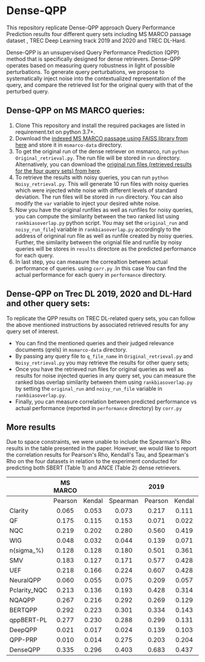 # Dense-QPP

This repository replicate Dense-QPP approach Query Performance Prediction results four different query sets including MS MARCO passage dataset , TREC Deep Learning track 2019 and 2020 and TREC DL-Hard. 

Dense-QPP is an unsupervised Query Performance Prediction (QPP) method that is specifically designed for dense retrievers. Dense-QPP operates based on measuring query robustness in light of possible perturbations. To generate query perturbations, we propose to systematically inject noise into the contextualized representation of the query, and compare the retrieved list for the original query with that of the perturbed query. 

## Dense-QPP on MS MARCO queries:
1. Clone This repository and install the required packages are listed in requirement.txt on python 3.7+.
3. Download the [indexed MS MARCO passage using FAISS library from here](https://drive.google.com/file/d/1AQIY_o7vtBLoSS-h3kiNccLPCYFexUtk/view?usp=sharing) and store it in ```msmarco-data``` directory.
4. To get the original run of the dense retriever on msmarco, run ```python Original_retrieval.py```.  The run file will be stored in  ```run``` directory. Alternatively, you can download the [original run files (retrieved results for the four query sets) from here](https://drive.google.com/drive/folders/1QAWyD4V0Fxey-7tsMdWHc5leoS1jhZpW?usp=sharing).
5. To retrieve the results with noisy queries, you can run ```python Noisy_retrieval.py```. This will generate 10 run files with noisy queries which were injected white noise with different levels of standard deviation. The run files will be stored in  ```run``` directory. You can also modify the ```var``` variable to inject your desired white noise. 
6. Now you have the original runfiles as well as runfiles for noisy queries, you can compute the similarity between the two ranked list using ```rankbiasoverlap.py``` python script. You may set the ```original_run``` and ```noisy_run_file```] variable in ```rankbiasoverlap.py```  accordingly to the address of origninal run file as well as runfile created by noisy queries. Further, the similarity between the orignial file and runfile by noisy queries will be stores in ```results``` directore as the predicted performance for each query. 
7. In last step, you can measure the correaltion between actual performance of queries. using ```corr.py``` .In this case You can find the actual performance for each query in ```performance``` directory. 

## Dense-QPP on Trec DL 2019, 2020 and DL-Hard and other query sets: 

To replicate the QPP results on TREC DL-related query sets, you can follow the above mentioned instructions by associated retrieved results for any query set of interest. 
- You can find the mentioned queries and their judged relevance documents (qrels) in ```msmarco-data``` directory.
- By passing any query file to ```q_file_name``` in ```Original_retrieval.py``` and ```Noisy_retrieval.py``` you may retrieve the results for other query sets;
- Once you have the retrieved run  files for original queries as well as results for noise injected queries in any query set, you can measure the ranked bias overlap similarity between them using ```rankbiasoverlap.py``` by setting the ```original_run``` and ```noisy_run_file``` variable in ```rankbiasoverlap.py```.
- Finally, you can measure correlation between predicted performance vs actual performance (reported in ```performance``` directory) by ```corr.py```

## More results
Due to space constraints, we were unable to include the Spearman's Rho results in the table presented in the paper. However, we would like to report the correlation results for Pearson's Rho, Kendall's Tau, and Spearman's Rho on the four datasets in relation to the experiment conducted for predicting both SBERT (Table 1) and ANCE (Table 2) dense retrievers.


|              | MS MARCO |        |          |   2019  |        |          |   2020  |        |          |   Hard  |        |          |
|--------------|:--------:|:------:|:--------:|:-------:|:------:|:--------:|:-------:|:------:|:--------:|:-------:|:------:|:--------:|
|              | Pearson  | Kendal | Spearman | Pearson | Kendal | Spearman | Pearson | Kendal | Spearman | Pearson | Kendal | Spearman |
| Clarity      |    0.065 |  0.053 |    0.073 |   0.217 |  0.111 |    0.151 |   0.196 |  0.137 |    0.188 |   0.232 |  0.110 |    0.162 |
| QF           |    0.175 |  0.115 |    0.153 |   0.071 |  0.022 |    0.043 |   0.148 |  0.029 |    0.052 |   0.044 |  0.051 |    0.060 |
| NQC          |    0.219 |  0.202 |    0.280 |   0.560 |  0.419 |    0.595 |   0.285 |  0.194 |    0.289 |   0.418 |  0.276 |    0.381 |
| WIG          |    0.048 |  0.032 |    0.044 |   0.139 |  0.071 |    0.116 |   0.153 |  0.032 |    0.051 |   0.093 |  0.072 |    0.105 |
| n(sigma_\%)  |    0.128 |  0.128 |    0.180 |   0.501 |  0.361 |    0.532 |   0.242 |  0.158 |    0.232 |   0.400 |  0.259 |    0.369 |
| SMV          |    0.183 |  0.127 |    0.171 |   0.577 |  0.428 |    0.600 |   0.360 |  0.246 |    0.357 |   0.396 |  0.314 |    0.438 |
| UEF          |    0.218 |  0.166 |    0.224 |   0.607 |  0.428 |    0.601 |   0.336 |  0.228 |    0.329 |   0.441 |  0.298 |    0.412 |
| NeuralQPP    |    0.060 |  0.055 |    0.075 |   0.209 |  0.057 |    0.057 |   0.152 |  0.015 |    0.003 |   0.232 |  0.080 |    0.103 |
| Pclarity_NQC |    0.213 |  0.136 |    0.193 |   0.428 |  0.314 |    0.451 |   0.084 |  0.202 |    0.292 |   0.088 |  0.053 |    0.083 |
| NQAQPP       |    0.267 |  0.216 |    0.292 |   0.269 |  0.129 |    0.160 |   0.221 |  0.159 |    0.234 |   0.113 |  0.240 |    0.359 |
| BERTQPP      |    0.292 |  0.223 |    0.301 |   0.334 |  0.143 |    0.194 |   0.378 |  0.273 |    0.411 |   0.435 |  0.181 |    0.256 |
| qppBERT-PL   |    0.277 |  0.230 |    0.288 |   0.299 |  0.131 |    0.183 |   0.344 |  0.224 |    0.335 |   0.405 |  0.171 |    0.225 |
| DeepQPP      |    0.021 |  0.017 |    0.024 |   0.139 |  0.103 |    0.106 |   0.262 |  0.197 |    0.291 |   0.096 |  0.049 |    0.065 |
| QPP-PRP      |    0.010 |  0.014 |    0.275 |   0.203 |  0.204 |    0.281 |   0.181 |  0.143 |    0.219 |   0.181 |  0.099 |    0.144 |
| DenseQPP     |    0.335 |  0.296 |    0.403 |   0.683 |  0.437 |    0.607 |   0.390 |  0.274 |    0.425 |   0.465 |  0.339 |    0.492 |


 
